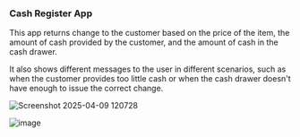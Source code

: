 <h3>Cash Register App </h3>
<p>This app returns change to the customer based on the price of the item, the amount of cash provided by the customer, and the amount of cash in the cash drawer.</p>
<p> It also shows different messages to the user in different scenarios, such as when the customer provides too little cash or when the cash drawer doesn't have enough to issue the correct change.</p>




![Screenshot 2025-04-09 120728](https://github.com/user-attachments/assets/b3f2bf2b-3815-437f-a8d0-17bb8637bbd8)


![image](https://github.com/user-attachments/assets/f99a223f-9379-4fbd-b251-ffcabb38fbc3)
